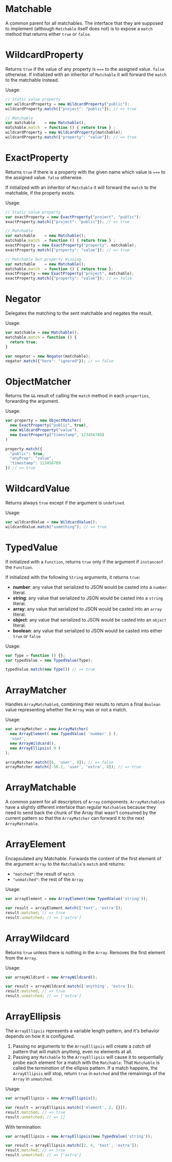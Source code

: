 Matchable
=========

A common parent for all matchables. The interface that they are supposed to
implement (although `Matchable` itself does not) is to expose a `match`
method that returns either `true` or `false`.

WildcardProperty
================

Returns `true` if the value of any property is `===` to the assigned value.
`false` otherwise. If initialized with an inheritor of `Matchable` it will
forward the `match` to the matchable instead.

Usage:

```javascript
// Static value property
var wildcardProperty = new WildcardProperty("public"):
wildcardProperty.match({"project": "public"}); // => true

// Matchable
var matchable    = new Matchable();
matchable.match  = function () { return true } ;
wildcardProperty = new WildcardProperty(matchable);
wildcardProperty.match({"property": "value"}); // => true
```

ExactProperty
=============

Returns `true` if there is a property with the given name which value is
`===` to the assigned value. `false` otherwise.

If initialized with an inheritor of `Matchable` it will
forward the `match` to the matchable, if the property exists.

Usage:

```javascript
// Static value property
var exactProperty = new ExactProperty("project", "public"):
exactProperty.match({"project": "public"}); // => true

// Matchable
var matchable    = new Matchable();
matchable.match  = function () { return true } ;
exactProperty = new ExactProperty("property", matchable);
exactProperty.match({"property": "value"}); // => true

// Matchable but property missing
var matchable    = new Matchable();
matchable.match  = function () { return true };
exactProperty = new ExactProperty("project", matchable);
exactProperty.match({"property": "value"}); // => false
```

Negator
=======

Delegates the matching to the sent matchable and negates the result.

Usage:
```javascript
var matchable = new Matchable();
matchable.match = function () {
  return true;
}

var negator = new Negator(matchable);
negator.match({"here": "ignored"}); // => false
```

ObjectMatcher
=============

Returns the `&&` result of calling the `match` method in each `properties`,
forwarding the argument.

Usage:
```javascript
var property = new ObjectMatcher(
  new ExactProperty("public", true),
  new WildcardProperty("value"),
  new ExactProperty("timestamp", 123456789)
)

property.match({
  "public": true,
  "anyProp": "value",
  "timestamp": 123456789
}) // => true
```

WildcardValue
=============

Returns always `true` except if the argument is `undefined`.

Usage:
```javascript
var wildcardValue = new WildcardValue();
wildcardValue.match("something"); // => true
```

TypedValue
==========

If initialized with a `Function`, returns `true` only if the argument if
`instanceof` the `Function`.

If initialized with the following `String` arguments, it returns `true`:

- **number**: any value that serialized to JSON would be casted into a
  `number` literal.
- **string**: any value that serialized to JSON would be casted into a
  `string` literal.
- **array**: any value that serialized to JSON would be casted into an
  `array` literal.
- **object**: any value that serialized to JSON would be casted into an
  `object` literal.
- **boolean**: any value that serialized to JSON would be casted into
  either `true` or `false`

Usage:

```javascript
var Type = function () {};
var typedValue = new TypedValue(Type);

typedValue.match(new Type()) // => true
```

ArrayMatcher
============

Handles `ArrayMatchable`s, combining their results to return a final
`Boolean` value representing whether the `Array` was or not a match.

Usage:

```javascript
var arrayMatcher = new ArrayMatcher(
  new ArrayElement( new TypedValue( 'number' ) ),
  'user',
  new ArrayWildcard(),
  new ArrayEllipsis( 9 )
);

arrayMatcher.match([6, 'user', 9]); // => false
arrayMatcher.match([-56.2, 'user', 'extra', 9]); // => true
```

ArrayMatchable
==============

A common parent for all descriptors of `Array` components. `ArrayMatchable`s
have a slightly different interface than regular `Matchable`s because they
need to send back the chunk of the Array that wasn't consumed by the current
pattern so that the `ArrayMatcher` can forward it to the next
`ArrayMatchable`.

ArrayElement
============

Encapsulated any Matchable. Forwards the content of the first element
of the argument `Array` to the `Matchable`'s `match` and returns:

- `"matched"`: the result of `match`
- `"unmatched"`: the rest of the `Array`

Usage:

```javascript
var arrayElement = new ArrayElement(new TypedValue('string'));

var result = arrayElement.match(['text', 'extra']);
result.matched; // => true
result.unmatched; // => ['extra']
```

ArrayWildcard
=============

Returns `true` unless there is nothing in the `Array`. Removes the first
element from the `Array`.

Usage:

```javascript
var arrayWildcard = new ArrayWildcard();

var result = arrayWildcard.match(['anything', 'extra']);
result.matched; // => true
result.unmatched; // => ['extra']
```

ArrayEllipsis
=============

The `ArrayEllipsis` represents a variable length pattern, and it's behavior
depends on how it is configured.

1. Passing no arguments to the `ArrayEllipsis` will create a _catch all_
   pattern that will match anything, even no elements at all.
2. Passing any `Matchable` to the `ArrayEllipsis` will cause it to
   sequentially probe each element for a match with the `Matchable`. That
   `Matchable` is called the _termination_ of the ellipsis pattern. If a
   match happens, the `ArrayEllipsis` will stop, return `true` in `matched`
   and the remainings of the `Array` in `unmatched`.

Usage:

```javascript
var arrayEllipsis = new ArrayEllipsis();

var result = arrayEllipsis.match(['element', 2, {}]);
result.matched; // => true
result.unmatched; // => []
```

With termination:

```javascript
var arrayEllipsis = new ArrayEllipsis(new TypedValue('string'));

var result = arrayEllipsis.match([2, 4, 'text', 'extra']);
result.matched; // => true
result.unmatched; // => ['extra']
```
